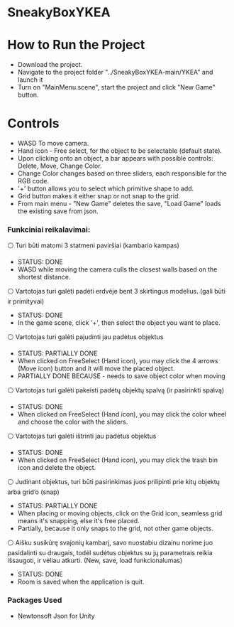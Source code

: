 # SneakyBoxYKEA

# How to Run the Project
* Download the project.
* Navigate to the project folder "../SneakyBoxYKEA-main/YKEA" and launch it
* Turn on "MainMenu.scene", start the project and click "New Game" button.

# Controls
* WASD To move camera.
* Hand icon - Free select, for the object to be selectable (default state).
* Upon clicking onto an object, a bar appears with possible controls: Delete, Move, Change Color.
* Change Color changes based on three sliders, each responsible for the RGB code.
* '+' button allows you to select which primitive shape to add.
* Grid button makes it either snap or not snap to the grid.
* From main menu - "New Game" deletes the save, "Load Game" loads the existing save from json.

### Funkciniai reikalavimai:

⚪ Turi būti matomi 3 statmeni paviršiai (kambario kampas)
* STATUS: DONE
* WASD while moving the camera culls the closest walls based on the shortest distance.

⚪ Vartotojas turi galėti padėti erdvėje bent 3 skirtingus modelius. (gali būti ir primityvai)
* STATUS: DONE
* In the game scene, click '+', then select the object you want to place.

⚪ Vartotojas turi galėti pajudinti jau padėtus objektus
* STATUS: PARTIALLY DONE
* When clicked on FreeSelect (Hand icon), you may click the 4 arrows (Move icon) button and it will move the placed object.
* PARTIALLY DONE BECAUSE - needs to save object color when moving

⚪ Vartotojas turi galėti pakeisti padėtų objektų spalvą (ir pasirinkti spalvą)
* STATUS: DONE
* When clicked on FreeSelect (Hand icon), you may click the color wheel and choose the color with the sliders.

⚪ Vartotojas turi galėti ištrinti jau padėtus objektus
* STATUS: DONE
* When clicked on FreeSelect (Hand icon), you may click the trash bin icon and delete the object.

⚪ Judinant objektus, turi būti pasirinkimas juos prilipinti prie kitų objektų arba grid’o (snap)
* STATUS: PARTIALLY DONE
* When placing or moving objects, click on the Grid icon, seamless grid means it's snapping, else it's free placed.
* Partially, because it only snaps to the grid, not other game objects.

⚪ Aišku susikūrę svajonių kambarį, savo nuostabiu dizainu norime juo pasidalinti su draugais, todėl sudėtus objektus su jų parametrais reikia išsaugoti, ir vėliau atkurti. (New, save, load funkcionalumas)
* STATUS: DONE
* Room is saved when the application is quit.

### Packages Used
* Newtonsoft Json for Unity

